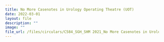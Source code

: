 ```yaml
---
title: No More Casenotes in Urology Operating Theatre (UOT)
date: 2022-03-01
layout: file
description: ""
image: ""
file_url: /files/circulars/C584_SGH_SHM 2021_No More Casenotes in Urology Operating Theatre.pdf
---
```

